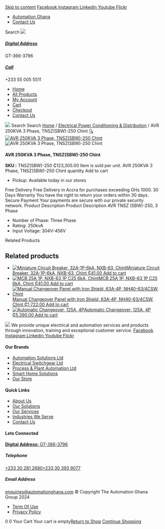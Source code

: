 [Skip to content](https://store.automationghana.com/product/automatic-voltage-regulator-avr-250kva-3phase/#content)
[ Facebook ](https://www.facebook.com/automationgh/) [ Instagram ](https://www.instagram.com/automationgh/) [ Linkedin ](https://www.linkedin.com/company/the-automation-ghana-limited/) [ Youtube ](https://www.youtube.com/channel/UCurrRDUSm5oIW39VXjn1u0w) [ Flickr ](https://www.flickr.com/photos/181794037@N07/)
  * [ Automation Ghana ](https://automationghana.com)
  * [ Contact Us ](https://store.automationghana.com/contact/)


Search
[ ![](https://store.automationghana.com/wp-content/uploads/2024/04/Website-TAGG-Logo-BLUE.png) ](https://store.automationghana.com/)
[ ](https://maps.app.goo.gl/m4xeaagWCNbLk4jM6)
#####  [ Digital Address ](https://maps.app.goo.gl/m4xeaagWCNbLk4jM6)
GT-366-3796 
[ ](tel:+233550055511)
#####  [ Call ](tel:+233550055511)
+233 55 005 5511 
  * [Home](https://store.automationghana.com/)
  * [All Products](https://store.automationghana.com/shop/)
  * [My Account](https://store.automationghana.com/my-account/)
  * [Cart](https://store.automationghana.com/cart/)
  * [Checkout](https://store.automationghana.com/checkout/)
  * [Contact Us](https://store.automationghana.com/contact/)


[![](https://store.automationghana.com/wp-content/uploads/2024/04/AutomationGhana_logo_white.png)](https://store.automationghana.com)
Search
Search
[Home](https://store.automationghana.com) / [Electrical Power Conditioning & Distribution](https://store.automationghana.com/product-category/electrical-power-distribution/) / AVR 250KVA 3 Phase, TNSZ(SBW)-250 Chint
[🔍](https://store.automationghana.com/product/automatic-voltage-regulator-avr-250kva-3phase/)
[![AVR 250KVA 3 Phase, TNSZ\(SBW\)-250 Chint](https://store.automationghana.com/wp-content/uploads/2021/07/TNSZSBW-250.jpg)](https://store.automationghana.com/wp-content/uploads/2021/07/TNSZSBW-250.jpg)![AVR 250KVA 3 Phase, TNSZ\(SBW\)-250 Chint](https://store.automationghana.com/wp-content/uploads/2021/07/TNSZSBW-250.jpg)
####  AVR 250KVA 3 Phase, TNSZ(SBW)-250 Chint 
**SKU :** TNSZ(SBW)-250 
₵123,305.00
Item is sold per unit.
AVR 250KVA 3 Phase, TNSZ(SBW)-250 Chint quantity
Add to cart
  * Pickup: Available today in our stores


Free Delivery 
Free Delivery in Accra for purchases exceeding GHs 1000. 
30 Days Warranty 
You have the right to return your orders within 30 days. 
Secure Payment 
Your payments are secure with our private security network. 
Product Description
Product Description
AVR TNSZ (SBW)-250, 3 Phase 
  * Number of Phase: Three Phase
  * Rating: 250kvA
  * Input Voltage: 304V-456V


Related Products 
## Related products
  * [![Miniature Circuit Breaker, 32A-1P-6kA, NXB-63, Chint](https://store.automationghana.com/wp-content/uploads/2020/04/NXB-63-1P-C6-6KA-300x300.jpg)Miniature Circuit Breaker, 32A-1P-6kA, NXB-63, Chint ₵41.00 ](https://store.automationghana.com/product/mcb-nxb-63-1p-c32-6ka-chint/)
[Add to cart](https://store.automationghana.com/product/automatic-voltage-regulator-avr-250kva-3phase/?add-to-cart=1780)
  * [![MCB 25A 1P, NXB-63 1P C25 6kA, Chint](https://store.automationghana.com/wp-content/uploads/2020/04/NXB-63-C25-1P-300x300.jpg)MCB 25A 1P, NXB-63 1P C25 6kA, Chint ₵41.00 ](https://store.automationghana.com/product/mcb-nxb-63-1p-c25-6ka-chint/)
[Add to cart](https://store.automationghana.com/product/automatic-voltage-regulator-avr-250kva-3phase/?add-to-cart=1779)
  * [![Manual Changeover Panel with Iron Shield, 63A-4P, NH40-63/4CSW, Chint](https://store.automationghana.com/wp-content/uploads/2019/12/AUTOMATIC-TRANSFER-SWITCH-1-300x300.jpg)Manual Changeover Panel with Iron Shield, 63A-4P, NH40-63/4CSW, Chint ₵1,722.00 ](https://store.automationghana.com/product/manual-changeover-panel-nh40-63-4csw-enc-bar-chint/)
[Add to cart](https://store.automationghana.com/product/automatic-voltage-regulator-avr-250kva-3phase/?add-to-cart=1758)
  * [![Automatic Changeover, 125A, 4P](https://store.automationghana.com/wp-content/uploads/2020/04/automatic-changeover.jpg)Automatic Changeover, 125A, 4P ₵5,390.00 ](https://store.automationghana.com/product/automatic-changeover-nz7-125h-4-125a-chint/)
[Add to cart](https://store.automationghana.com/product/automatic-voltage-regulator-avr-250kva-3phase/?add-to-cart=1628)


![](https://store.automationghana.com/wp-content/uploads/2024/04/AutomationGhana_logo_white.png)
We provide unique electrical and automation services and products through innovation, training and exceptional customer service.
[ Facebook ](https://www.facebook.com/automationgh/) [ Instagram ](https://www.instagram.com/automationgh/) [ Linkedin ](https://www.linkedin.com/company/the-automation-ghana-limited/) [ Youtube ](https://www.youtube.com/channel/UCurrRDUSm5oIW39VXjn1u0w) [ Flickr ](https://www.flickr.com/photos/181794037@N07/)
#### Our Brands
  * [ Automation Solutions Ltd ](https://store.automationghana.com/product/automatic-voltage-regulator-avr-250kva-3phase/)
  * [ Electrical Switchgear Ltd ](https://store.automationghana.com/product/automatic-voltage-regulator-avr-250kva-3phase/)
  * [ Process & Plant Automation Ltd ](https://store.automationghana.com/product/automatic-voltage-regulator-avr-250kva-3phase/)
  * [ Smart Home Solutions ](https://store.automationghana.com/product/automatic-voltage-regulator-avr-250kva-3phase/)
  * [ Our Store ](https://store.automationghana.com/product/automatic-voltage-regulator-avr-250kva-3phase/)


#### Quick Links
  * [ About Us ](https://store.automationghana.com/product/automatic-voltage-regulator-avr-250kva-3phase/)
  * [ Our Solutions ](https://store.automationghana.com/product/automatic-voltage-regulator-avr-250kva-3phase/)
  * [ Our Services ](https://store.automationghana.com/product/automatic-voltage-regulator-avr-250kva-3phase/)
  * [ Industries We Serve ](https://store.automationghana.com/product/automatic-voltage-regulator-avr-250kva-3phase/)
  * [ Contact Us ](https://store.automationghana.com/product/automatic-voltage-regulator-avr-250kva-3phase/)


#### Lets Connected
[**Digital Address:** GT-366-3796](https://maps.app.goo.gl/m4xeaagWCNbLk4jM6)
#####  Telephone 
[ +233 30 281 2680](tel:+233302812680)[+233 30 393 9077](https://store.automationghana.com/product/automatic-voltage-regulator-avr-250kva-3phase/+233303939077)
#####  Email Address 
enquiries@automationghana.com 
© Copyright The Automation Ghana Group 2024
  * [ Term Of Use ](https://store.automationghana.com/product/automatic-voltage-regulator-avr-250kva-3phase/)
  * [ Privacy Policy ](https://store.automationghana.com/product/automatic-voltage-regulator-avr-250kva-3phase/)


0
0
Your Cart
Your cart is empty[Return to Shop](https://store.automationghana.com/shop/)
[Continue Shopping](https://store.automationghana.com/product/automatic-voltage-regulator-avr-250kva-3phase/)
